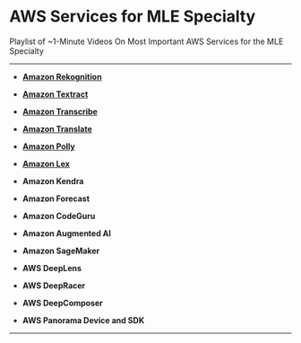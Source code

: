 # AWS Services for MLE Specialty

Playlist of ~1-Minute Videos On Most Important AWS Services for the MLE Specialty

---

- **[Amazon Rekognition](https://www.youtube.com/watch?v=Jw2zF_oj-I8)**

- **[Amazon Textract](https://www.youtube.com/watch?v=Qz2Rdho0VIM)**

- **[Amazon Transcribe](https://www.youtube.com/watch?v=oHNRrXq5ZD0)**

- **[Amazon Translate](https://www.youtube.com/watch?v=e4R7UUcTVs4)**

- **[Amazon Polly](https://www.youtube.com/watch?v=ba0fzNEu76I)**

- **[Amazon Lex](https://www.youtube.com/watch?v=ePn-1hHXC3s)**

- **Amazon Kendra**

- **Amazon Forecast**

- **Amazon CodeGuru**

- **Amazon Augmented AI**

- **Amazon SageMaker**

- **AWS DeepLens**

- **AWS DeepRacer**

- **AWS DeepComposer**

- **AWS Panorama Device and SDK**

---
